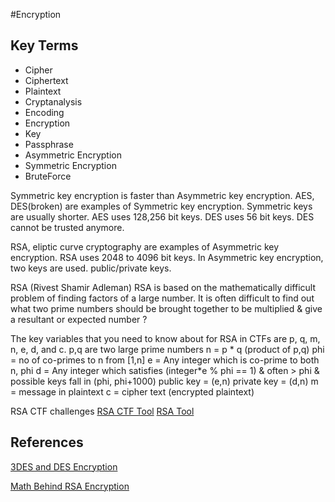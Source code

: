 #Encryption

## Key Terms
- Cipher
- Ciphertext
- Plaintext
- Cryptanalysis
- Encoding
- Encryption
- Key
- Passphrase
- Asymmetric Encryption
- Symmetric Encryption
- BruteForce

Symmetric key encryption is faster than Asymmetric key encryption.
AES, DES(broken) are examples of Symmetric key encryption.
Symmetric keys are usually shorter.
AES uses 128,256 bit keys.
DES uses 56 bit keys. DES cannot be trusted anymore.

RSA, eliptic curve cryptography are examples of Asymmetric key encryption.
RSA uses 2048 to 4096 bit keys.
In Asymmetric key encryption, two keys are used. public/private keys.

RSA (Rivest Shamir Adleman)
RSA is based on the mathematically difficult problem of finding factors of a large number.
It is often difficult to find out what two prime numbers should be brought together to be multiplied &
give a resultant or expected number ?

The key variables that you need to know about for RSA in CTFs are p, q, m, n, e, d, and c.
p,q are two large prime numbers
n = p * q (product of p,q)
phi = no of co-primes to n from [1,n]
e = Any integer which is co-prime to both n, phi
d = Any integer which satisfies (integer\*e % phi == 1) & often > phi & possible keys fall in (phi, phi+1000)
public key = (e,n)
private key = (d,n) 
m = message in plaintext
c = cipher text (encrypted plaintext)

RSA CTF challenges
[RSA CTF Tool](https://github.com/Ganapati/RsaCtfTool)
[RSA Tool](https://github.com/ius/rsatool)

## References
[3DES and DES Encryption](https://www.comparitech.com/blog/information-security/3des-encryption/#The_history_of_3DES_encryption)

[Math Behind RSA Encryption](https://muirlandoracle.co.uk/2020/01/29/rsa-encryption/)

